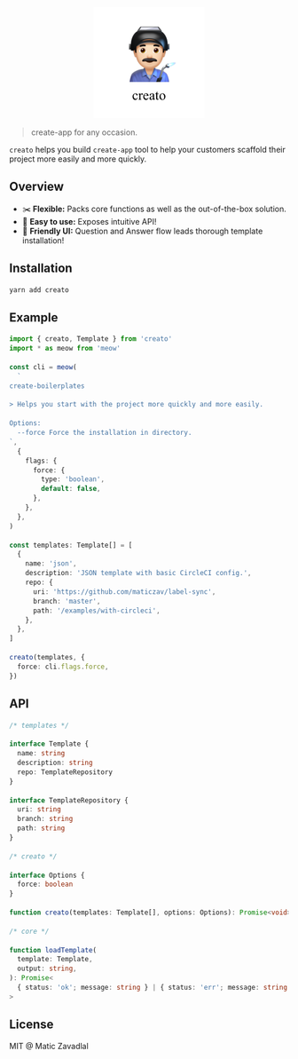 <p align="center"><img src="media/logo.png" width="200"/></p>

> create-app for any occasion.

`creato` helps you build `create-app` tool to help your customers scaffold their project more easily and more quickly.

## Overview

- ✂️ **Flexible:** Packs core functions as well as the out-of-the-box solution.
- 🌈 **Easy to use:** Exposes intuitive API!
- 🐶 **Friendly UI:** Question and Answer flow leads thorough template installation!

## Installation

```bash
yarn add creato
```

## Example

```ts
import { creato, Template } from 'creato'
import * as meow from 'meow'

const cli = meow(
  `
create-boilerplates

> Helps you start with the project more quickly and more easily.

Options:
  --force Force the installation in directory.
`,
  {
    flags: {
      force: {
        type: 'boolean',
        default: false,
      },
    },
  },
)

const templates: Template[] = [
  {
    name: 'json',
    description: 'JSON template with basic CircleCI config.',
    repo: {
      uri: 'https://github.com/maticzav/label-sync',
      branch: 'master',
      path: '/examples/with-circleci',
    },
  },
]

creato(templates, {
  force: cli.flags.force,
})
```

## API

```ts
/* templates */

interface Template {
  name: string
  description: string
  repo: TemplateRepository
}

interface TemplateRepository {
  uri: string
  branch: string
  path: string
}

/* creato */

interface Options {
  force: boolean
}

function creato(templates: Template[], options: Options): Promise<void>

/* core */

function loadTemplate(
  template: Template,
  output: string,
): Promise<
  { status: 'ok'; message: string } | { status: 'err'; message: string }
>
```

## License

MIT @ Matic Zavadlal
